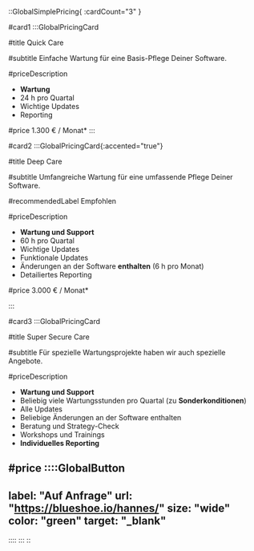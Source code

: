 ::GlobalSimplePricing{ :cardCount="3" }

#card1
:::GlobalPricingCard

#title
Quick Care

#subtitle
Einfache Wartung für eine Basis-Pflege Deiner Software.

#priceDescription
- **Wartung**
- 24 h pro Quartal
- Wichtige Updates
- Reporting

#price
1.300 € / Monat*
:::

#card2
:::GlobalPricingCard{:accented="true"}

#title
Deep Care

#subtitle
Umfangreiche Wartung für eine umfassende Pflege Deiner Software.

#recommendedLabel
Empfohlen

#priceDescription
- **Wartung und Support**
- 60 h pro Quartal
- Wichtige Updates
- Funktionale Updates
- Änderungen an der Software **enthalten** (6 h pro Monat)
- Detailiertes Reporting

#price
3.000 € / Monat*

:::

#card3
:::GlobalPricingCard

#title
Super Secure Care

#subtitle
Für spezielle Wartungsprojekte haben wir auch spezielle Angebote.

#priceDescription
- **Wartung und Support**
- Beliebig viele Wartungsstunden pro Quartal (zu **Sonderkonditionen**)
- Alle Updates
- Beliebige Änderungen an der Software enthalten
- Beratung und Strategy-Check
- Workshops und Trainings
- **Individuelles Reporting**

#price
::::GlobalButton
---
label: "Auf Anfrage" 
url: "https://blueshoe.io/hannes/" 
size: "wide" 
color: "green"
target: "_blank"
---
::::
:::
::